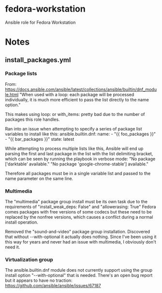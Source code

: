 # fedora-workstation
Ansible role for Fedora Workstation

# Notes

## install_packages.yml

### Package lists
From: https://docs.ansible.com/ansible/latest/collections/ansible/builtin/dnf_module.html
"When used with a loop: each package will be processed individually, it is much more efficient to pass the list directly to the name option."

This makes using loop: or with_items: pretty bad due to the number of packages this role handles.

Ran into an issue when attempting to specify a series of package list variables to install like this:
  ansible.builtin.dnf:
    name: 
      - "{{ foo_packages }}"
      - "{{ bar_packages }}"
    state: latest

While attempting to process multiple lists like this, Ansible will end up parsing the first and last package in the list with the list delimiting bracket, which can be seen by running the playbook in verbose mode:
    "No package ['darktable' available."
    "No package 'google-chrome-stable'] available."

Therefore all packages must be in a single variable list and passed to the name parameter on the same line.

### Multimedia
The "multimedia" package group install must be its own task due to the requirements of "install_weak_deps: False" and "allowerasing: True"
Fedora comes packages with free versions of some codecs but these need to be replaced by the nonfree versions, which causes a conflict during a normal install operation.

Removed the "sound-and-video" package group installation. Discovered that without --with-optional it actually does nothing.
Since I've been using it this way for years and never had an issue with multimedia, I obviously don't need it.

### Virtualization group
The ansible.builtin.dnf module does not currently support using the group install option "--with-optional" that is needed.
There's an open bug report but it appears to have no traction: https://github.com/ansible/ansible/issues/67187